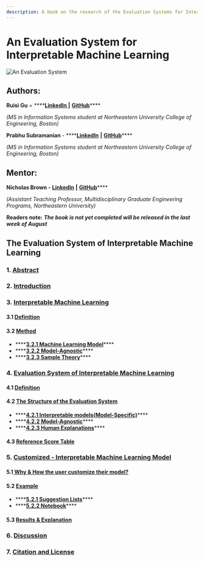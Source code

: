```yaml
---
description: A book on the research of the Evaluation Systems for Interpretable Models
---
```


# An Evaluation System for Interpretable Machine Learning

![An Evaluation System](.gitbook/assets/image%20%281%29.png)

## Authors:

**Ruisi Gu** = ****[**LinkedIn** ](https://www.linkedin.com/in/ruisi-gu/)**\|** [**GitHub**](https://github.com/GraceRuisiGu)\*\*\*\*

_\(MS in Information Systems student at Northeastern University College of Engineering, Boston\)_

**Prabhu Subramanian** - ****[**LinkedIn**](https://www.linkedin.com/in/prabhu-subramanian/) **\|** [**GitHub**](https://github.com/prabhuSub)\*\*\*\*

_\(MS in Information Systems student at Northeastern University College of Engineering, Boston\)_

## **Mentor:**

**Nicholas Brown -** [**LinkedIn**](https://www.linkedin.com/in/nikbearbrown/) **\|** [**GitHub**](https://github.com/nikbearbrown)\*\*\*\*

_\(Assistant Teaching Professor,  Multidisciplinary Graduate Engineering Programs, Northeastern University\)_

**Readers note:** _**The book is not yet completed will be released in the last week of August**_

## The Evaluation System of Interpretable Machine Learning

### 1. [Abstract](untitled.md)

### 2. [Introduction](2.-introduction.md)

### 3. [Interpretable Machine Learning](3.-interpretable-machine-learning/)

#### 3.1 [Definition](3.-interpretable-machine-learning/3.1-definition.md)

#### 3.2 [Method](3.-interpretable-machine-learning/3.2-method/)

* \*\*\*\*[**3.2.1 Machine Learning Model**](3.-interpretable-machine-learning/3.2-method/3.2.1-machine-learning-model.md)\*\*\*\*
* \*\*\*\*[**3.2.2 Model-Agnostic**](3.-interpretable-machine-learning/3.2-method/3.2.2-model-agnostic.md)\*\*\*\*
* \*\*\*\*[**3.2.3 Sample Theory**](3.-interpretable-machine-learning/3.2-method/3.2.3-sample-theory.md)\*\*\*\*

### 4. [Evaluation System of Interpretable Machine Learning](4.-evaluation-system-of-interpretable-machine-learning/)

#### 4.1 [Definition](4.-evaluation-system-of-interpretable-machine-learning/4.1-definition.md)

#### 4.2 [The Structure of the Evaluation System](4.-evaluation-system-of-interpretable-machine-learning/4.2.1-the-structure-of-the-evaluation-system/)

* \*\*\*\*[**4.2.1 Interpretable models\(Model-Specific\)**](4.-evaluation-system-of-interpretable-machine-learning/4.2.1-the-structure-of-the-evaluation-system/4.2.2-interpretable-models.md)\*\*\*\*
* \*\*\*\*[**4.2.2 Model-Agnostic**](4.-evaluation-system-of-interpretable-machine-learning/4.2.1-the-structure-of-the-evaluation-system/4.2.3-model-specific.md)\*\*\*\*
* \*\*\*\*[**4.2.3 Human Explanations**](4.-evaluation-system-of-interpretable-machine-learning/4.2.1-the-structure-of-the-evaluation-system/4.2.4-human-explanations.md)\*\*\*\*

#### 4.3 [Reference Score Table](4.-evaluation-system-of-interpretable-machine-learning/4.3-reference-score-table.md)

### 5. [Customized - Interpretable Machine Learning Model](5.-user-selection/)

#### 5.1[ ](5.-user-selection/5.1-why-and-how-the-user-will-select-the-metrics.md)[Why & How the user customize their model?](5.-user-selection/5.1-why-and-how-the-user-will-select-the-metrics.md)

#### 5.2 [Example](5.-user-selection/example/)

* \*\*\*\*[**5.2.1 Suggestion Lists**](5.-user-selection/example/5.2.1-suggestion-list.md)\*\*\*\*
* \*\*\*\*[**5.2.2 Notebook**](5.-user-selection/example/5.2-example-notebook.md)\*\*\*\*

#### 5.3 [Results & Explanation](5.-user-selection/5.2-results.md)

### 6. [Discussion](6.-conclusion.md)

### 7. [Citation and License](7.-citation-and-license.md)

